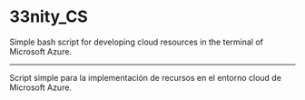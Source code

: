 # 33nity_CS

Simple bash script for developing cloud resources in the terminal of Microsoft Azure.

---------

Script simple para la implementación de recursos en el entorno cloud de Microsoft Azure.
